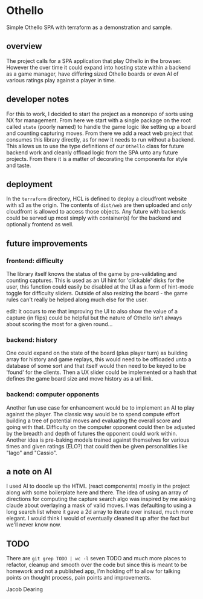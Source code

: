 # Othello

Simple Othello SPA with terraform as a demonstration and sample.

## overview

The project calls for a SPA application that play Othello in the browser. However the over time it could expand into hosting state within a backend as a game manager, have differing sized Othello boards or even AI of various ratings play against a player in time.

## developer notes

For this to work, I decided to start the project as a monorepo of sorts using NX for management. From here we start with a single package on the root called `state` (poorly named) to handle the game logic like setting up a board and counting capturing moves. From there we add a react web project that consumes this library directly, as for now it needs to run without a backend. This allows us to use the type definitions of our `Othello` class for future backend work and cleanly offload logic from the SPA unto any future projects. From there it is a matter of decorating the components for style and taste.

## deployment

In the `terraform` directory, HCL is defined to deploy a cloudfront website with s3 as the origin. The contents of `dist/web` are then uploaded and *only* cloudfront is allowed to access those objects. Any future with backends could be served up most simply with container(s) for the backend and optionally frontend as well.

## future improvements

### frontend: difficulty

The library itself knows the status of the game by pre-validating and counting captures. This is used as an UI hint for 'clickable' disks for the user, this function could easily be disabled at the UI as a form of hint-mode toggle for difficulty sliders. Outside of also resizing the board - the game rules can't really be helped along much else for the user.

edit: it occurs to me that improving the UI to also show the value of a capture (in flips) could be helpful but the nature of Othello isn't always about scoring the most for a given round...

### backend: history

One could expand on the state of the board (plus player turn) as building array for history and game replays, this would need to be offloaded unto a database of some sort and that itself would then need to be keyed to be 'found' for the clients. Then a UX slider could be implemented or a hash that defines the game board size and move history as a url link.

### backend: computer opponents

Another fun use case for enhancement would be to implement an AI to play against the player. The classic way would be to spend compute effort building a tree of potential moves and evaluating the overall score and going with that. Difficulty on the computer opponent could then be adjusted by the breadth and depth of futures the opponent could work within.  Another idea is pre-baking models trained against themselves for various times and given ratings (ELO?) that could then be given personalities like "Iago" and "Cassio".

## a note on AI

I used AI to doodle up the HTML (react components) mostly in the project along with some boilerplate here and there. The idea of using an array of directions for computing the capture search algo was inspired by me asking claude about overlaying a mask of valid moves. I was defaulting to using a long search list where it gave a 2d array to iterate over instead, much more elegant. I would think I would of eventually cleaned it up after the fact but we'll never know now.

## TODO

There are `git grep TODO | wc -l` seven TODO and much more places to refactor, cleanup and smooth over the code but since this is meant to be homework and not a published app, I'm holding off to allow for talking points on thought process, pain points and improvements.

Jacob Dearing